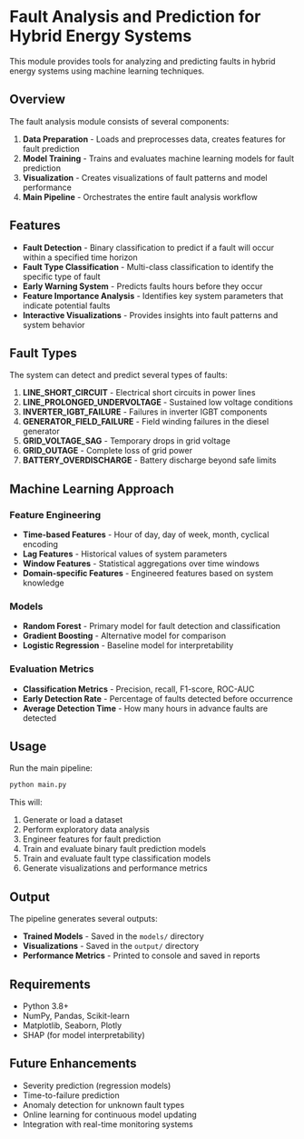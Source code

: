 # Fault Analysis and Prediction for Hybrid Energy Systems

This module provides tools for analyzing and predicting faults in hybrid energy systems using machine learning techniques.

## Overview

The fault analysis module consists of several components:

1. **Data Preparation** - Loads and preprocesses data, creates features for fault prediction
2. **Model Training** - Trains and evaluates machine learning models for fault prediction
3. **Visualization** - Creates visualizations of fault patterns and model performance
4. **Main Pipeline** - Orchestrates the entire fault analysis workflow

## Features

- **Fault Detection** - Binary classification to predict if a fault will occur within a specified time horizon
- **Fault Type Classification** - Multi-class classification to identify the specific type of fault
- **Early Warning System** - Predicts faults hours before they occur
- **Feature Importance Analysis** - Identifies key system parameters that indicate potential faults
- **Interactive Visualizations** - Provides insights into fault patterns and system behavior

## Fault Types

The system can detect and predict several types of faults:

1. **LINE_SHORT_CIRCUIT** - Electrical short circuits in power lines
2. **LINE_PROLONGED_UNDERVOLTAGE** - Sustained low voltage conditions
3. **INVERTER_IGBT_FAILURE** - Failures in inverter IGBT components
4. **GENERATOR_FIELD_FAILURE** - Field winding failures in the diesel generator
5. **GRID_VOLTAGE_SAG** - Temporary drops in grid voltage
6. **GRID_OUTAGE** - Complete loss of grid power
7. **BATTERY_OVERDISCHARGE** - Battery discharge beyond safe limits

## Machine Learning Approach

### Feature Engineering

- **Time-based Features** - Hour of day, day of week, month, cyclical encoding
- **Lag Features** - Historical values of system parameters
- **Window Features** - Statistical aggregations over time windows
- **Domain-specific Features** - Engineered features based on system knowledge

### Models

- **Random Forest** - Primary model for fault detection and classification
- **Gradient Boosting** - Alternative model for comparison
- **Logistic Regression** - Baseline model for interpretability

### Evaluation Metrics

- **Classification Metrics** - Precision, recall, F1-score, ROC-AUC
- **Early Detection Rate** - Percentage of faults detected before occurrence
- **Average Detection Time** - How many hours in advance faults are detected

## Usage

Run the main pipeline:

```bash
python main.py
```

This will:
1. Generate or load a dataset
2. Perform exploratory data analysis
3. Engineer features for fault prediction
4. Train and evaluate binary fault prediction models
5. Train and evaluate fault type classification models
6. Generate visualizations and performance metrics

## Output

The pipeline generates several outputs:

- **Trained Models** - Saved in the `models/` directory
- **Visualizations** - Saved in the `output/` directory
- **Performance Metrics** - Printed to console and saved in reports

## Requirements

- Python 3.8+
- NumPy, Pandas, Scikit-learn
- Matplotlib, Seaborn, Plotly
- SHAP (for model interpretability)

## Future Enhancements

- Severity prediction (regression models)
- Time-to-failure prediction
- Anomaly detection for unknown fault types
- Online learning for continuous model updating
- Integration with real-time monitoring systems
